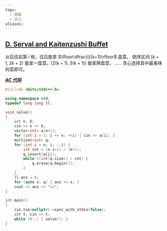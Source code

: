```yaml
---
tags:
  - 题解
  - 贪心
aliases:
---
```

## [D. Serval and Kaitenzushi Buffet](https://codeforces.com/contest/2085/problem/D)

从后往前第 $i$ 格，往后能拿 $\lfloor\dfrac{i}{k+1}\rfloor$ 盘菜。
倒序区间 $[k+1,2k+2)$ 能拿一盘菜，$[2(k+1),3(k+1))$ 能拿两盘菜，……
贪心选择其中最美味的菜即可。

[***AC 代码***](https://codeforces.com/contest/2085/submission/311947769)

```cpp
#include <bits/stdc++.h>

using namespace std;
typedef long long ll;

void solve()
{
    int n, k;
    cin >> n >> k;
    vector<int> a(n+1);
    for (int i = 1; i <= n; ++i) { cin >> a[i]; }
    multiset<int> q;
    for (int i = n; i; --i) {
        int cnt = (n-i+1) / (k+1);
        q.insert(a[i]);
        while ((int)q.size() > cnt) {
            q.erase(q.begin());
        }
    }
    ll ans = 0;
    for (auto x: q) { ans += x; }
    cout << ans << "\n";
}

int main()
{
	cin.tie(nullptr)->sync_with_stdio(false);
	int t; cin >> t;
	while (t--) { solve(); }
}
```
